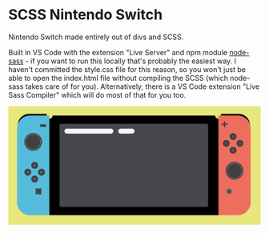 # SCSS Nintendo Switch

Nintendo Switch made entirely out of divs and SCSS.

Built in VS Code with the extension "Live Server" and npm module [node-sass](https://www.npmjs.com/package/node-sass) - if you want to run this locally that's probably the easiest way. I haven't committed the style.css file for this reason, so you won't just be able to open the index.html file without compiling the SCSS (which node-sass takes care of for you). Alternatively, there is a VS Code extension "Live Sass Compiler" which will do most of that for you too.

![Screenshot of Switch](demo.png)
